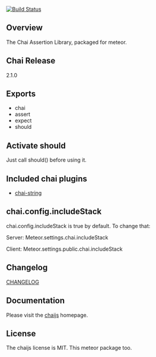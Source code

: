 [![Build Status](https://travis-ci.org/practicalmeteor/meteor-chai.svg?branch=master)](https://travis-ci.org/practicalmeteor/meteor-chai)
## Overview

The Chai Assertion Library, packaged for meteor.

## Chai Release

2.1.0

## Exports
* chai
* assert
* expect
* should

## Activate should

Just call should() before using it.

## Included chai plugins

* [chai-string](http://chaijs.com/plugins/chai-string)

## chai.config.includeStack

chai.config.includeStack is true by default. To change that:

Server: Meteor.settings.chai.includeStack

Client: Meteor.settings.public.chai.includeStack

## Changelog

[CHANGELOG](https://github.com/practicalmeteor/meteor-chai/blob/master/CHANGELOG.md)

## Documentation

Please visit the [chaijs](http://chaijs.com/) homepage.

## License
The chaijs license is MIT. This meteor package too.
